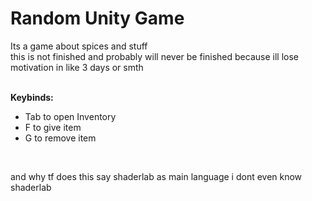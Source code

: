 # Random Unity Game
 Its a game about spices and stuff\
 this is not finished and probably will never be finished because ill lose motivation in like 3 days or smth
 <br>
 <br>
 
**Keybinds:**
- Tab to open Inventory
- F to give item
- G to remove item
<br>

and why tf does this say shaderlab as main language i dont even know shaderlab
